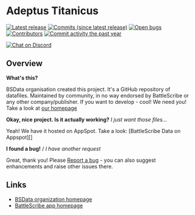 Adeptus Titanicus
=================

[![Latest release](https://img.shields.io/github/release/BSData/adeptus-titanicus.svg?style=flat-square)](https://github.com/BSData/adeptus-titanicus/releases/latest)
[![Commits (since latest release)](https://img.shields.io/github/commits-since/BSData/adeptus-titanicus/latest.svg?style=flat-square)](https://github.com/BSData/adeptus-titanicus/releases)
[![Open bugs](https://img.shields.io/github/issues/BSData/adeptus-titanicus/bug.svg?style=flat-square&label=bugs)](https://github.com/BSData/adeptus-titanicus/issues?q=is%3Aissue+is%3Aopen+label%3Abug)
[![Contributors](https://img.shields.io/github/contributors/BSData/adeptus-titanicus.svg?style=flat-square)](https://github.com/BSData/adeptus-titanicus/graphs/contributors)
[![Commit activity the past year](https://img.shields.io/github/commit-activity/y/BSData/adeptus-titanicus.svg?style=flat-square)](https://github.com/BSData/adeptus-titanicus/pulse/monthly)

[![Chat on Discord](https://img.shields.io/discord/558412685981777922.svg?logo=discord&style=popout-square)](https://www.bsdata.net/discord)

## Overview ##

__What's this?__

BSData organisation created this project. It's a GitHub repository of datafiles.
Maintained by community, in no way endorsed by BattleScribe or any other company/publisher. If you want
to develop - cool! We need you! Take a look at [our homepage][BSData.net]

__Okay, nice project. Is it actually working?__ _I just want those files..._

Yeah! We have it hosted on AppSpot. Take a look: [BattleScribe Data on Appspot][]

__I found a bug!__ / *I have another request*

Great, thank you! Please [Report a bug][bug report] - you can also suggest enhancements and raise other issues there.

## Links ##

* [BSData organization homepage][BSData.net]
* [BattleScribe app homepage](https://www.battlescribe.net/)

[BSData.net]: https://www.bsdata.net/
[bug report]: https://github.com/BSData/adeptus-titanicus/issues/new/choose
